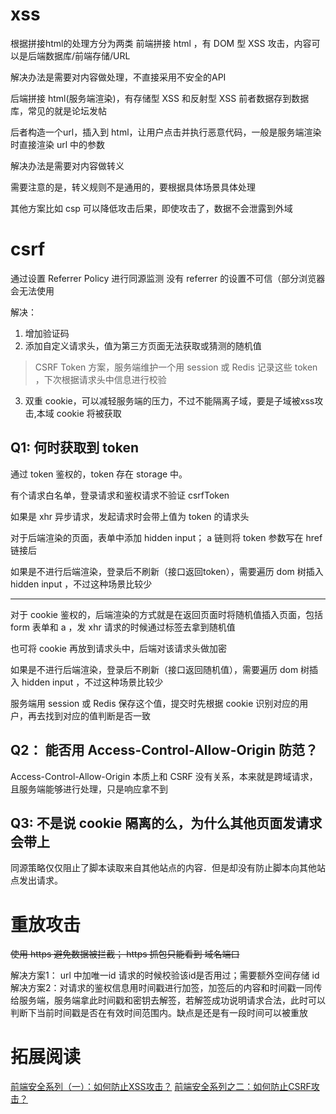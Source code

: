 # xss 

根据拼接html的处理方分为两类
前端拼接 html ，有 DOM 型 XSS 攻击，内容可以是后端数据库/前端存储/URL

解决办法是需要对内容做处理，不直接采用不安全的API

后端拼接 html(服务端渲染)，有存储型 XSS 和反射型 XSS 
前者数据存到数据库，常见的就是论坛发帖

后者构造一个url，插入到 html，让用户点击并执行恶意代码，一般是服务端渲染时直接渲染 url 中的参数

解决办法是需要对内容做转义

需要注意的是，转义规则不是通用的，要根据具体场景具体处理

其他方案比如 csp 可以降低攻击后果，即使攻击了，数据不会泄露到外域



# csrf

通过设置 Referrer Policy 进行同源监测
没有 referrer 的设置不可信（部分浏览器会无法使用

解决：
1. 增加验证码
2. 添加自定义请求头，值为第三方页面无法获取或猜测的随机值
> CSRF Token 方案，服务端维护一个用 session 或 Redis 记录这些 token ，下次根据请求头中信息进行校验
3. 双重 cookie，可以减轻服务端的压力，不过不能隔离子域，要是子域被xss攻击,本域 cookie 将被获取

## Q1: 何时获取到 token

通过 token 鉴权的，token 存在 storage 中。

有个请求白名单，登录请求和鉴权请求不验证 csrfToken

如果是 xhr 异步请求，发起请求时会带上值为 token 的请求头

对于后端渲染的页面，表单中添加 hidden input； a 链则将 token 参数写在 href 链接后

如果是不进行后端渲染，登录后不刷新（接口返回token），需要遍历 dom 树插入 hidden input ，不过这种场景比较少

---

对于 cookie 鉴权的，后端渲染的方式就是在返回页面时将随机值插入页面，包括 form 表单和 a ，发 xhr 请求的时候通过标签去拿到随机值

也可将 cookie 再放到请求头中，后端对该请求头做加密

如果是不进行后端渲染，登录后不刷新（接口返回随机值），需要遍历 dom 树插入 hidden input ，不过这种场景比较少

服务端用 session 或 Redis 保存这个值，提交时先根据 cookie 识别对应的用户，再去找到对应的值判断是否一致


## Q2： 能否用 Access-Control-Allow-Origin 防范？

Access-Control-Allow-Origin 本质上和 CSRF 没有关系，本来就是跨域请求，且服务端能够进行处理，只是响应拿不到


## Q3: 不是说 cookie 隔离的么，为什么其他页面发请求会带上

同源策略仅仅阻止了脚本读取来自其他站点的内容．但是却没有防止脚本向其他站点发出请求。

# 重放攻击

<s>使用 https 避免数据被拦截； https 抓包只能看到 域名端口</s>

解决方案1： url 中加唯一id 请求的时候校验该id是否用过；需要额外空间存储 id
解决方案2：对请求的鉴权信息用时间戳进行加签，加签后的内容和时间戳一同传给服务端，服务端拿此时间戳和密钥去解签，若解签成功说明请求合法，此时可以判断下当前时间戳是否在有效时间范围内。缺点是还是有一段时间可以被重放

#  拓展阅读

[前端安全系列（一）：如何防止XSS攻击？](https://juejin.cn/post/6844903685122703367)
[前端安全系列之二：如何防止CSRF攻击？](https://juejin.cn/post/6844903689702866952)
